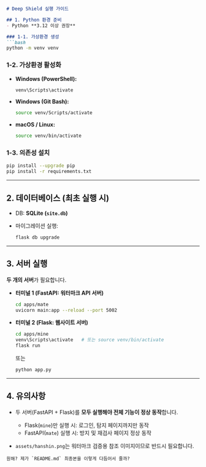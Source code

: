 ````markdown
# Deep Shield 실행 가이드

## 1. Python 환경 준비
- Python **3.12 이상 권장**

### 1-1. 가상환경 생성
```bash
python -m venv venv
````

### 1-2. 가상환경 활성화

* **Windows (PowerShell):**

  ```bash
  venv\Scripts\activate
  ```
* **Windows (Git Bash):**

  ```bash
  source venv/Scripts/activate
  ```
* **macOS / Linux:**

  ```bash
  source venv/bin/activate
  ```

### 1-3. 의존성 설치

```bash
pip install --upgrade pip
pip install -r requirements.txt
```

---

## 2. 데이터베이스 (최초 실행 시)

* DB: **SQLite (`site.db`)**
* 마이그레이션 실행:

  ```bash
  flask db upgrade
  ```

---

## 3. 서버 실행

**두 개의 서버**가 필요합니다.

* **터미널 1 (FastAPI: 워터마크 API 서버)**

  ```bash
  cd apps/mate
  uvicorn main:app --reload --port 5002
  ```

* **터미널 2 (Flask: 웹사이트 서버)**

  ```bash
  cd apps/mine
  venv\Scripts\activate   # 또는 source venv/bin/activate
  flask run
  ```

  또는

  ```bash
  python app.py
  ```

---

## 4. 유의사항

* 두 서버(FastAPI + Flask)를 **모두 실행해야 전체 기능이 정상 동작**합니다.

  * Flask(`mine`)만 실행 시: 로그인, 탐지 페이지까지만 동작
  * FastAPI(`mate`) 실행 시: 방지 및 재검사 페이지 정상 동작
* `assets/hanshin.png`는 워터마크 검증용 참조 이미지이므로 반드시 필요합니다.

```
원해? 제가 `README.md` 최종본을 이렇게 다듬어서 줄까?
```
